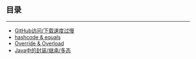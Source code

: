 ## 目录
-------------

* [GitHub访问/下载速度过慢](https://maxwell-l.github.io/WriteSomething/something/tooSlow)
* [hashcode & equals](https://maxwell-l.github.io/WriteSomething/something/hashcode%20equals)
* [Override & Overload](https://maxwell-l.github.io/WriteSomething/something/override%20overload)
* [Java中的封装/继承/多态](https://maxwell-l.github.io/WriteSomething/something/featuresOfJava)


